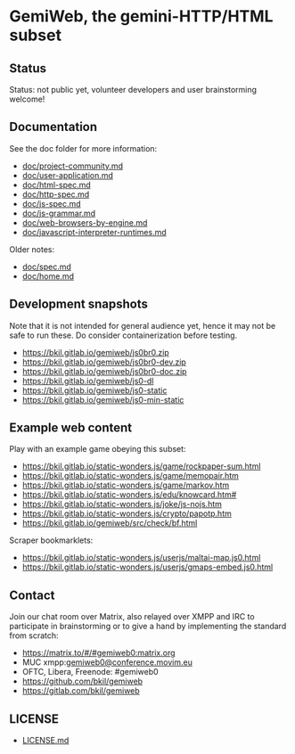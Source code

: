 # GemiWeb, the gemini-HTTP/HTML subset

## Status

Status: not public yet, volunteer developers and user brainstorming welcome!

## Documentation

See the doc folder for more information:

* [doc/project-community.md](doc/project-community.md)
* [doc/user-application.md](doc/user-application.md)
* [doc/html-spec.md](doc/html-spec.md)
* [doc/http-spec.md](doc/http-spec.md)
* [doc/js-spec.md](doc/js-spec.md)
* [doc/js-grammar.md](doc/js-grammar.md)
* [doc/web-browsers-by-engine.md](doc/web-browsers-by-engine.md)
* [doc/javascript-interpreter-runtimes.md](doc/javascript-interpreter-runtimes.md)

Older notes:

* [doc/spec.md](doc/spec.md)
* [doc/home.md](doc/home.md)

## Development snapshots

Note that it is not intended for general audience yet, hence it may not be safe to run these. Do consider containerization before testing.

* https://bkil.gitlab.io/gemiweb/js0br0.zip
* https://bkil.gitlab.io/gemiweb/js0br0-dev.zip
* https://bkil.gitlab.io/gemiweb/js0br0-doc.zip
* https://bkil.gitlab.io/gemiweb/js0-dl
* https://bkil.gitlab.io/gemiweb/js0-static
* https://bkil.gitlab.io/gemiweb/js0-min-static

## Example web content

Play with an example game obeying this subset:

* https://bkil.gitlab.io/static-wonders.js/game/rockpaper-sum.html
* https://bkil.gitlab.io/static-wonders.js/game/memopair.htm
* https://bkil.gitlab.io/static-wonders.js/game/markov.htm
* https://bkil.gitlab.io/static-wonders.js/edu/knowcard.htm#
* https://bkil.gitlab.io/static-wonders.js/joke/js-nojs.htm
* https://bkil.gitlab.io/static-wonders.js/crypto/papotp.htm
* https://bkil.gitlab.io/gemiweb/src/check/bf.html

Scraper bookmarklets:

* https://bkil.gitlab.io/static-wonders.js/userjs/maltai-map.js0.html
* https://bkil.gitlab.io/static-wonders.js/userjs/gmaps-embed.js0.html

## Contact

Join our chat room over Matrix, also relayed over XMPP and IRC to participate in brainstorming or to give a hand by implementing the standard from scratch:

* https://matrix.to/#/#gemiweb0:matrix.org
* MUC xmpp:gemiweb0@conference.movim.eu
* OFTC, Libera, Freenode: #gemiweb0
* https://github.com/bkil/gemiweb
* https://gitlab.com/bkil/gemiweb

## LICENSE

* [LICENSE.md](LICENSE.md)
